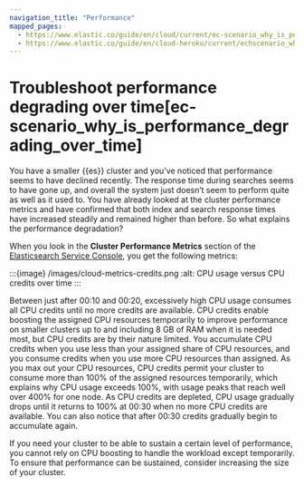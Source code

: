 ```yaml
---
navigation_title: "Performance"
mapped_pages:
  - https://www.elastic.co/guide/en/cloud/current/ec-scenario_why_is_performance_degrading_over_time.html
  - https://www.elastic.co/guide/en/cloud-heroku/current/echscenario_why_is_performance_degrading_over_time.html
---
```


# Troubleshoot performance degrading over time[ec-scenario_why_is_performance_degrading_over_time]

You have a smaller {{es}} cluster and you’ve noticed that performance seems to have declined recently. The response time during searches seems to have gone up, and overall the system just doesn’t seem to perform quite as well as it used to. You have already looked at the cluster performance metrics and have confirmed that both index and search response times have increased steadily and remained higher than before. So what explains the performance degradation?

When you look in the **Cluster Performance Metrics** section of the [Elasticsearch Service Console](https://cloud.elastic.co?page=docs&placement=docs-body), you get the following metrics:

:::{image} /images/cloud-metrics-credits.png
:alt: CPU usage versus CPU credits over time
:::

Between just after 00:10 and 00:20, excessively high CPU usage consumes all CPU credits until no more credits are available. CPU credits enable boosting the assigned CPU resources temporarily to improve performance on smaller clusters up to and including 8 GB of RAM when it is needed most, but CPU credits are by their nature limited. You accumulate CPU credits when you use less than your assigned share of CPU resources, and you consume credits when you use more CPU resources than assigned. As you max out your CPU resources, CPU credits permit your cluster to consume more than 100% of the assigned resources temporarily, which explains why CPU usage exceeds 100%, with usage peaks that reach well over 400% for one node. As CPU credits are depleted, CPU usage gradually drops until it returns to 100% at 00:30 when no more CPU credits are available. You can also notice that after 00:30 credits gradually begin to accumulate again.

If you need your cluster to be able to sustain a certain level of performance, you cannot rely on CPU boosting to handle the workload except temporarily. To ensure that performance can be sustained, consider increasing the size of your cluster.
